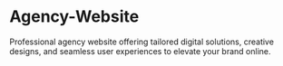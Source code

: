 # Agency-Website
Professional agency website offering tailored digital solutions, creative designs, and seamless user experiences to elevate your brand online.
